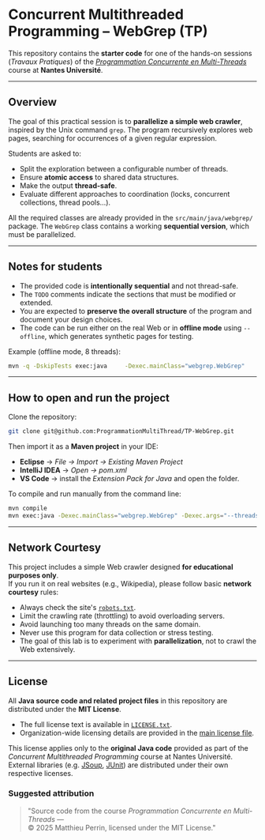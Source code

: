 # Concurrent Multithreaded Programming – WebGrep (TP)

This repository contains the **starter code** for one of the hands-on sessions (*Travaux Pratiques*) of the *[Programmation Concurrente en Multi-Threads](https://github.com/ProgrammationMultiThread/)* course at **Nantes Université**.

---

## Overview

The goal of this practical session is to **parallelize a simple web crawler**, inspired by the Unix command `grep`.  The program recursively explores web pages, searching for occurrences of a given regular expression.

Students are asked to:
- Split the exploration between a configurable number of threads.
- Ensure **atomic access** to shared data structures.
- Make the output **thread-safe**.
- Evaluate different approaches to coordination (locks, concurrent collections, thread pools…).

All the required classes are already provided in the `src/main/java/webgrep/` package. The `WebGrep` class contains a working **sequential version**, which must be parallelized.

---

## Notes for students

- The provided code is **intentionally sequential** and not thread-safe.  
- The `TODO` comments indicate the sections that must be modified or extended.  
- You are expected to **preserve the overall structure** of the program and document your design choices.  
- The code can be run either on the real Web or in **offline mode** using `--offline`, which generates synthetic pages for testing.

Example (offline mode, 8 threads):

```bash
mvn -q -DskipTests exec:java     -Dexec.mainClass="webgrep.WebGrep"     -Dexec.args="-cetO --threads=8 Nantes https://fr.wikipedia.org/wiki/Nantes"
```

---

## How to open and run the project

Clone the repository:

```bash
git clone git@github.com:ProgrammationMultiThread/TP-WebGrep.git
```

Then import it as a **Maven project** in your IDE:
- **Eclipse** → *File → Import → Existing Maven Project*  
- **IntelliJ IDEA** → *Open → pom.xml*  
- **VS Code** → install the *Extension Pack for Java* and open the folder.

To compile and run manually from the command line:

```bash
mvn compile
mvn exec:java -Dexec.mainClass="webgrep.WebGrep" -Dexec.args="--threads=1 Nantes https://fr.wikipedia.org/wiki/Nantes"
```

---

## Network Courtesy

This project includes a simple Web crawler designed **for educational purposes only**.  
If you run it on real websites (e.g., Wikipedia), please follow basic **network courtesy** rules:

- Always check the site's [`robots.txt`](https://en.wikipedia.org/wiki/Robots_exclusion_standard).  
- Limit the crawling rate (throttling) to avoid overloading servers.  
- Avoid launching too many threads on the same domain.  
- Never use this program for data collection or stress testing.  
- The goal of this lab is to experiment with **parallelization**, not to crawl the Web extensively.

---

## License

All **Java source code and related project files** in this repository are distributed under the **MIT License**.

- The full license text is available in [`LICENSE.txt`](LICENSE.txt).  
- Organization-wide licensing details are provided in the  [main license file](https://github.com/ProgrammationMultiThread/.github/blob/main/LICENSE.md).

This license applies only to the **original Java code** provided as part of the *Concurrent Multithreaded Programming* course at Nantes Université.
External libraries (e.g. [JSoup](https://jsoup.org/), [JUnit](https://junit.org/junit5/)) are distributed under their own respective licenses.

### Suggested attribution

> "Source code from the course *Programmation Concurrente en Multi-Threads* —  
> © 2025 Matthieu Perrin, licensed under the MIT License."

